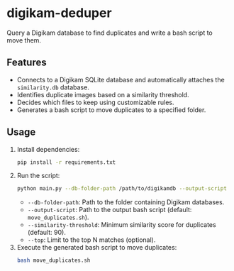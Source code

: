 # digikam-deduper
Query a Digikam database to find duplicates and write a bash script to move them.

## Features
- Connects to a Digikam SQLite database and automatically attaches the `similarity.db` database.
- Identifies duplicate images based on a similarity threshold.
- Decides which files to keep using customizable rules.
- Generates a bash script to move duplicates to a specified folder.

## Usage
1. Install dependencies:
   ```bash
   pip install -r requirements.txt
   ```
2. Run the script:
   ```bash
   python main.py --db-folder-path /path/to/digikamdb --output-script move_duplicates.sh --similarity-threshold 90 --top 10
   ```
   - `--db-folder-path`: Path to the folder containing Digikam databases.
   - `--output-script`: Path to the output bash script (default: `move_duplicates.sh`).
   - `--similarity-threshold`: Minimum similarity score for duplicates (default: 90).
   - `--top`: Limit to the top N matches (optional).
3. Execute the generated bash script to move duplicates:
   ```bash
   bash move_duplicates.sh
   ```
